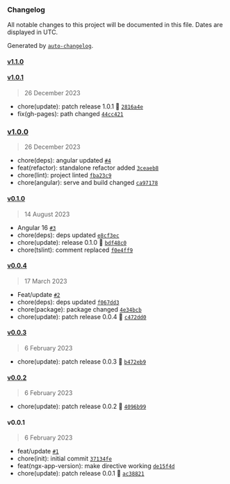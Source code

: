 ### Changelog

All notable changes to this project will be documented in this file. Dates are displayed in UTC.

Generated by [`auto-changelog`](https://github.com/CookPete/auto-changelog).

#### [v1.1.0](https://github.com/Celtian/ngx-app-version/compare/v1.0.1...v1.1.0)

#### [v1.0.1](https://github.com/Celtian/ngx-app-version/compare/v1.0.0...v1.0.1)

> 26 December 2023

- chore(update): patch release 1.0.1 🐛 [`2816a4e`](https://github.com/Celtian/ngx-app-version/commit/2816a4e3167cf07460c4d6f4d67f502c9a520c45)
- fix(gh-pages): path changed [`44cc421`](https://github.com/Celtian/ngx-app-version/commit/44cc421cbffbb5eb688851961ea65038029f7e04)

### [v1.0.0](https://github.com/Celtian/ngx-app-version/compare/v0.1.0...v1.0.0)

> 26 December 2023

- chore(deps): angular updated [`#4`](https://github.com/Celtian/ngx-app-version/pull/4)
- feat(refactor): standalone refactor added [`3ceaeb8`](https://github.com/Celtian/ngx-app-version/commit/3ceaeb89c9281e2572f613ab1bdf77f95a90ba61)
- chore(lint): project linted [`fba23c9`](https://github.com/Celtian/ngx-app-version/commit/fba23c9fd6c172cc3b2278a1223c41e25447326d)
- chore(angular): serve and build changed [`ca97178`](https://github.com/Celtian/ngx-app-version/commit/ca9717831845e4df6c559f6cb343bb8ef23348f7)

#### [v0.1.0](https://github.com/Celtian/ngx-app-version/compare/v0.0.4...v0.1.0)

> 14 August 2023

- Angular 16 [`#3`](https://github.com/Celtian/ngx-app-version/pull/3)
- chore(deps): deps updated [`e8cf3ec`](https://github.com/Celtian/ngx-app-version/commit/e8cf3ec7ebcc33e21517e1474221be03a04013c7)
- chore(update): release 0.1.0 🚀 [`bdf48c0`](https://github.com/Celtian/ngx-app-version/commit/bdf48c0c59f77fc11311af14f9a9184dffeac366)
- chore(tslint): comment replaced [`f0e4ff9`](https://github.com/Celtian/ngx-app-version/commit/f0e4ff933d8294bf220c29462e2e230187c1692a)

#### [v0.0.4](https://github.com/Celtian/ngx-app-version/compare/v0.0.3...v0.0.4)

> 17 March 2023

- Feat/update [`#2`](https://github.com/Celtian/ngx-app-version/pull/2)
- chore(deps): deps updated [`f067dd3`](https://github.com/Celtian/ngx-app-version/commit/f067dd3dd18c3161305651f45bb6a86b6076fb76)
- chore(package): package changed [`4e34bcb`](https://github.com/Celtian/ngx-app-version/commit/4e34bcbdf962400ff64d2197607e9ffddc9a8090)
- chore(update): patch release 0.0.4 🐛 [`c472dd0`](https://github.com/Celtian/ngx-app-version/commit/c472dd0984e80bd1d86b585c4d02aa5bef68b53f)

#### [v0.0.3](https://github.com/Celtian/ngx-app-version/compare/v0.0.2...v0.0.3)

> 6 February 2023

- chore(update): patch release 0.0.3 🐛 [`b472eb9`](https://github.com/Celtian/ngx-app-version/commit/b472eb9f2e60b9e8e9d5fff7979b41e56709dcec)

#### [v0.0.2](https://github.com/Celtian/ngx-app-version/compare/v0.0.1...v0.0.2)

> 6 February 2023

- chore(update): patch release 0.0.2 🐛 [`4096b99`](https://github.com/Celtian/ngx-app-version/commit/4096b99b1bab6f1b7bee82a91b663633a71bd812)

#### v0.0.1

> 6 February 2023

- feat/update [`#1`](https://github.com/Celtian/ngx-app-version/pull/1)
- chore(init): initial commit [`37134fe`](https://github.com/Celtian/ngx-app-version/commit/37134fe06f59d4e4e5ef7ee5cf10d3b2a4149f28)
- feat(ngx-app-version): make directive working [`de15f4d`](https://github.com/Celtian/ngx-app-version/commit/de15f4d0686f6caf1f566a453447080e0d49ef49)
- chore(update): patch release 0.0.1 🐛 [`ac38821`](https://github.com/Celtian/ngx-app-version/commit/ac38821e57e3085a64a7cdda644cd6c6cf482757)
